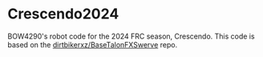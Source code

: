# Crescendo2024
BOW4290's robot code for the 2024 FRC season, Crescendo. This code is based on the [dirtbikerxz/BaseTalonFXSwerve](https://github.com/dirtbikerxz/BaseTalonFXSwerve) repo.